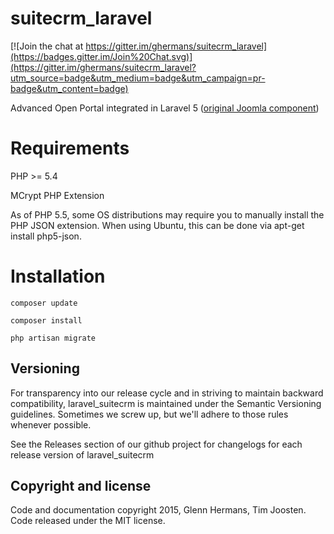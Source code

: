 # suitecrm_laravel

[![Join the chat at https://gitter.im/ghermans/suitecrm_laravel](https://badges.gitter.im/Join%20Chat.svg)](https://gitter.im/ghermans/suitecrm_laravel?utm_source=badge&utm_medium=badge&utm_campaign=pr-badge&utm_content=badge)

Advanced Open Portal integrated in Laravel 5 ([original Joomla component](https://github.com/salesagility/SuiteCRM-Portal-Joomla))

# Requirements
PHP >= 5.4

MCrypt PHP Extension

As of PHP 5.5, some OS distributions may require you to manually install the PHP JSON extension.
When using Ubuntu, this can be done via apt-get install php5-json.


# Installation
```
composer update
```

```
composer install
```



```
php artisan migrate
```

## Versioning 

For transparency into our release cycle and in striving to maintain backward compatibility, laravel_suitecrm 
is maintained under the Semantic Versioning guidelines. Sometimes we screw up, but we'll adhere to 
those rules whenever possible.

See the Releases section of our github project for changelogs for each release version of laravel_suitecrm 

## Copyright and license 

Code and documentation copyright 2015, Glenn Hermans, Tim Joosten. Code released under the MIT license. 

